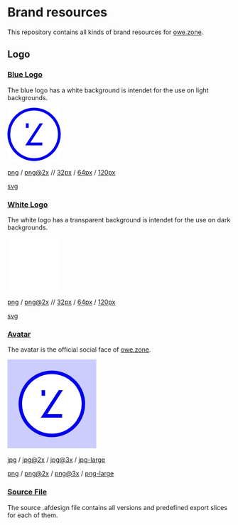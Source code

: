 # Brand resources
This repository contains all kinds of brand resources for [owe.zone](https://owe.zone).

## Logo

### [Blue Logo](logo/blue-logo/blue-logo.png)
The blue logo has a white background is intendet for the use on light backgrounds.

![Blue Logo](logo/blue-logo/blue-logo-120.png)

[png](logo/blue-logo/blue-logo.png) / [png@2x](logo/blue-logo/blue-logo@2x.png) 
// [32px](logo/blue-logo/blue-logo-64.png) / [64px](logo/blue-logo/blue-logo-64.png) / [120px](logo/blue-logo/blue-logo-120.png) 

[svg](logo/blue-logo/blue-logo.svg) 


### [White Logo](logo/white-logo/white-logo.png)
The white logo has a transparent background is intendet for the use on dark backgrounds.

![White Logo](logo/white-logo/white-logo-120.png)

[png](logo/white-logo/white-logo.png) / [png@2x](logo/white-logo/white-logo@2x.png) 
// [32px](logo/white-logo/white-logo-64.png) / [64px](logo/white-logo/white-logo-64.png) / [120px](logo/white-logo/white-logo-120.png) 

[svg](logo/white-logo/white-logo.svg) 


### [Avatar](logo/avatar/avatar.png)
The avatar is the official social face of [owe.zone](https://owe.zone).

![Avatar](logo/avatar/Avatar.png)

[jpg](logo/avatar/avatar.jpg) / [jpg@2x](logo/avatar/avatar@2x.jpg) / [jpg@3x](logo/avatar/avatar@3x.jpg) / [jpg-large](logo/avatar/avatar.jpg)

[png](logo/avatar/avatar.png) / [png@2x](logo/avatar/avatar@2x.png) / [png@3x](logo/avatar/avatar@3x.png) / [png-large](logo/avatar/avatar.png)

### [Source File](logo/logo.afdesign)
The source .afdesign file contains all versions and predefined export slices for each of them.
